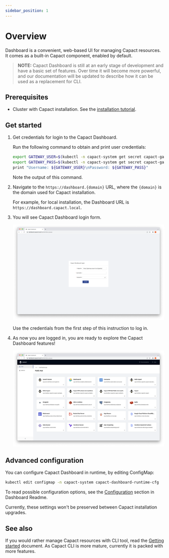 ```yaml
---
sidebar_position: 1
---
```


# Overview

Dashboard is a convenient, web-based UI for managing Capact resources. It comes as a built-in Capact component, enabled by default.

> **NOTE:** Capact Dashboard is still at an early stage of development and have a basic set of features. Over time it will become more powerful, and our documentation will be updated to describe how it can be used as a replacement for CLI.

## Prerequisites

- Cluster with Capact installation. See the [installation tutorial](../installation/local.mdx).

## Get started

1. Get credentials for login to the Capact Dashboard.

    Run the following command to obtain and print user credentials:

    ```bash
    export GATEWAY_USER=$(kubectl -n capact-system get secret capact-gateway -ogo-template='{{.data.username | base64decode }}')
    export GATEWAY_PASS=$(kubectl -n capact-system get secret capact-gateway -ogo-template='{{.data.password | base64decode }}')
    print "Username: ${GATEWAY_USER}\nPassword: ${GATEWAY_PASS}"
    ```

    Note the output of this command.

1. Navigate to the `https://dashboard.{domain}` URL, where the `{domain}` is the domain used for Capact installation.

    For example, for local installation, the Dashboard URL is `https://dashboard.capact.local`.

1. You will see Capact Dashboard login form.

    ![Login form](./assets/login.png)

    Use the credentials from the first step of this instruction to log in.
    
1. As now you are logged in, you are ready to explore the Capact Dashboard features!

    ![Hub](./assets/hub-interfacegroups.png)

## Advanced configuration

You can configure Capact Dashboard in runtime, by editing ConfigMap:

```bash
kubectl edit configmap -n capact-system capact-dashboard-runtime-cfg
```

To read possible configuration options, see the [Configuration](https://github.com/capactio/dashboard#configuration) section in Dashboard Readme.

Currently, these settings won't be preserved between Capact installation upgrades.

## See also

If you would rather manage Capact resources with CLI tool, read the [Getting started](../cli/getting-started.mdx) document. As Capact CLI is more mature, currently it is packed with more features.
